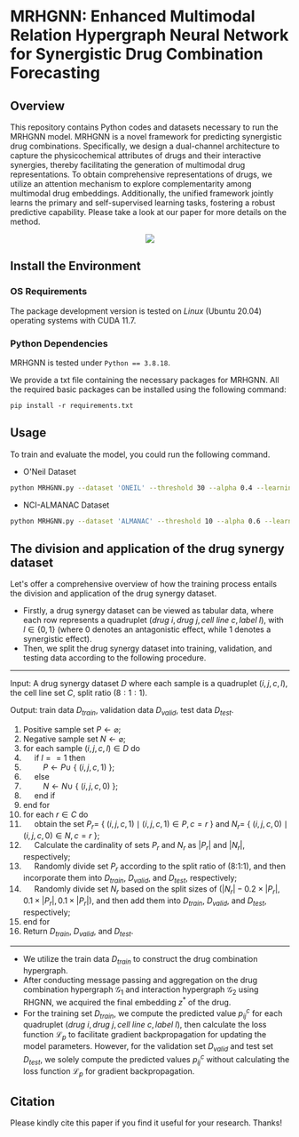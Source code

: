 # MRHGNN: Enhanced Multimodal Relation Hypergraph Neural Network for Synergistic Drug Combination Forecasting


## Overview

This repository contains Python codes and datasets necessary to run the MRHGNN model. MRHGNN is a novel framework for predicting synergistic drug combinations. Specifically, we design a dual-channel architecture to capture the physicochemical attributes of drugs and their interactive synergies, thereby facilitating the generation of multimodal drug representations. To obtain comprehensive representations of drugs, we utilize an attention mechanism to explore complementarity among multimodal drug embeddings. Additionally, the unified framework jointly learns the primary and self-supervised learning tasks, fostering a robust predictive capability. Please take a look at our paper for more details on the method.

<p align="center">

<img src="https://github.com/Redamancy-CX330/MRHGNN/blob/main/Overall%20Framework.png" align="center">

</p>


## Install the Environment

### OS Requirements

The package development version is tested on _Linux_ (Ubuntu 20.04) operating systems with CUDA 11.7.

### Python Dependencies

MRHGNN is tested under ``Python == 3.8.18``. 

We provide a txt file containing the necessary packages for MRHGNN. All the required basic packages can be installed using the following command:

```
pip install -r requirements.txt
```


## Usage

To train and evaluate the model, you could run the following command.

- O'Neil Dataset

```bash
python MRHGNN.py --dataset 'ONEIL' --threshold 30 --alpha 0.4 --learning_rate 1e-3 --weight_decay 1e-6 --epochs 1500
```

- NCI-ALMANAC Dataset

```bash
python MRHGNN.py --dataset 'ALMANAC' --threshold 10 --alpha 0.6 --learning_rate 1e-3 --weight_decay 1e-6 --epochs 1500
```

## The division and application of the drug synergy dataset

Let's offer a comprehensive overview of how the training process entails the division and application of the drug synergy dataset.

- Firstly, a drug synergy dataset can be viewed as tabular data, where each row represents a quadruplet $(drug\ i, drug\ j, cell\ line\ c, label\ l)$, with $l \in \{0,1\}$ (where 0 denotes an antagonistic effect, while 1 denotes a synergistic effect). 
- Then, we split the drug synergy dataset into training, validation, and testing data according to the following procedure.

---
Input: A drug synergy dataset $D$ where each sample is a quadruplet $(i, j, c, l)$, the cell line set $C$, split ratio $(8:1:1)$.

Output: train data $D_{train}$, validation data $D_{valid}$, test data $D_{test}$.

1. Positive sample set $P \leftarrow\varnothing$;
2. Negative sample set $N \leftarrow\varnothing$;
3. for each sample $(i, j, c, l) \in D$ do
4. $~~~~$ if $l==1$ then
5. $~~~~~~~~~P \leftarrow P\cup$ { $(i, j, c,1)$ };
6. $~~~~$ else
7. $~~~~~~~~~N \leftarrow N\cup$ { $(i, j, c,0)$ };
8. $~~~~$ end if
9. end for
10. for each $r \in C$ do
11. $~~~~$ obtain the set $P_r =$ { $(i, j, c,1) \mid  (i, j, c,1) \in P, c = r$ } and $N_r =$ { $(i, j, c,0) \mid (i, j, c,0) \in N, c = r$ };
12. $~~~~$ Calculate the cardinality of sets $P_r$ and $N_r$ as $|P_r|$ and $|N_r|$, respectively;
13. $~~~~$ Randomly divide set $P_r$ according to the split ratio of (8:1:1), and then incorporate them into $D_{train}$, $D_{valid}$, and $D_{test}$, respectively;
14. $~~~~$ Randomly divide set $N_r$ based on the split sizes of $(|N_r|-0.2\times|P_r|, 0.1\times|P_r|, 0.1\times|P_r|)$, and then add them into $D_{train}$, $D_{valid}$, and $D_{test}$, respectively;
15. end for
16. Return $D_{train}$, $D_{valid}$, and $D_{test}$.
---
- We utilize the train data $D_{train}$ to construct the drug combination hypergraph.
- After conducting message passing and aggregation on the drug combination hypergraph $\mathcal{G}_1$ and interaction hypergraph $\mathcal{G}_2$ using RHGNN, we acquired the final embedding $z^*$ of the drug.
- For the training set $D_{train}$, we compute the predicted value $p_{ij}^c$ for each quadruplet $(drug\ i, drug\ j, cell\ line\ c, label\ l)$, then calculate the loss function $\mathcal{L}_ {p}$ to facilitate gradient backpropagation for updating the model parameters. However, for the validation set $D_{valid}$ and test set $D_{test}$, we solely compute the predicted values $p_{ij}^c$ without calculating the loss function $\mathcal{L}_p$ for gradient backpropagation.

## Citation

Please kindly cite this paper if you find it useful for your research. Thanks!
